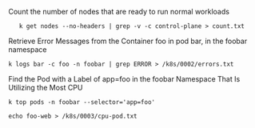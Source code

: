 Count the number of nodes that are ready to run normal workloads

```
   k get nodes --no-headers | grep -v -c control-plane > count.txt
```

Retrieve Error Messages from the Container foo in pod bar, in the foobar namespace 
```
k logs bar -c foo -n foobar | grep ERROR > /k8s/0002/errors.txt
```
  
Find the Pod with a Label of app=foo in the foobar Namespace That Is Utilizing the Most CPU

```
k top pods -n foobar --selector='app=foo' 

echo foo-web > /k8s/0003/cpu-pod.txt 

```

